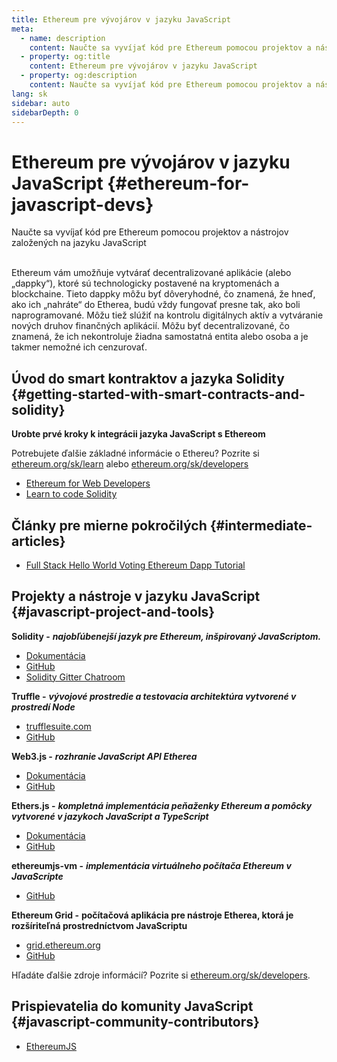 ```yaml
---
title: Ethereum pre vývojárov v jazyku JavaScript
meta:
  - name: description
    content: Naučte sa vyvíjať kód pre Ethereum pomocou projektov a nástrojov založených na jazyku JavaScript
  - property: og:title
    content: Ethereum pre vývojárov v jazyku JavaScript
  - property: og:description
    content: Naučte sa vyvíjať kód pre Ethereum pomocou projektov a nástrojov založených na jazyku JavaScript
lang: sk
sidebar: auto
sidebarDepth: 0
---
```


# Ethereum pre vývojárov v jazyku JavaScript {#ethereum-for-javascript-devs}

<div class="featured">Naučte sa vyvíjať kód pre Ethereum pomocou projektov a nástrojov založených na jazyku JavaScript</div><br>

Ethereum vám umožňuje vytvárať decentralizované aplikácie (alebo „dappky“), ktoré sú technologicky postavené na kryptomenách a blockchaine. Tieto dappky môžu byť dôveryhodné, čo znamená, že hneď, ako ich „nahráte“ do Etherea, budú vždy fungovať presne tak, ako boli naprogramované. Môžu tiež slúžiť na kontrolu digitálnych aktív a vytváranie nových druhov finančných aplikácií. Môžu byť decentralizované, čo znamená, že ich nekontroluje žiadna samostatná entita alebo osoba a je takmer nemožné ich cenzurovať.

## Úvod do smart kontraktov a jazyka Solidity {#getting-started-with-smart-contracts-and-solidity}

**Urobte prvé kroky k integrácii jazyka JavaScript s Ethereom**

Potrebujete ďalšie základné informácie o Ethereu? Pozrite si [ethereum.org/sk/learn](/sk/learn/) alebo [ethereum.org/sk/developers](/sk/developers/)

- [Ethereum for Web Developers](https://medium.com/@mvmurthy/ethereum-for-web-developers-890be23d1d0c)
- [Learn to code Solidity](https://cryptozombies.io/)

## Články pre mierne pokročilých {#intermediate-articles}

- [Full Stack Hello World Voting Ethereum Dapp Tutorial](https://medium.com/@mvmurthy/full-stack-hello-world-voting-ethereum-dapp-tutorial-part-1-40d2d0d807c2)

## Projekty a nástroje v jazyku JavaScript {#javascript-project-and-tools}

**Solidity -** **_najobľúbenejší jazyk pre Ethereum, inšpirovaný JavaScriptom._**

- [Dokumentácia](https://solidity.readthedocs.io)
- [GitHub](https://github.com/ethereum/solidity/)
- [Solidity Gitter Chatroom](https://gitter.im/ethereum/solidity/)

**Truffle -** **_vývojové prostredie a testovacia architektúra vytvorené v prostredí Node_**

- [trufflesuite.com](https://www.trufflesuite.com/)
- [GitHub](https://github.com/trufflesuite/truffle)

**Web3.js -** **_rozhranie JavaScript API Etherea_**

- [Dokumentácia](https://web3js.readthedocs.io/en/1.0/)
- [GitHub](https://github.com/ethereum/web3.js/)

**Ethers.js -** **_kompletná implementácia peňaženky Ethereum a pomôcky vytvorené v jazykoch JavaScript a TypeScript_**

- [Dokumentácia](https://docs.ethers.io/ethers.js/html/)
- [GitHub](https://github.com/ethers-io/ethers.js/)

**ethereumjs-vm -** **_implementácia virtuálneho počítača Ethereum v JavaScripte_**

- [GitHub](https://github.com/ethereumjs/ethereumjs-vm)

**Ethereum Grid -** **počítačová aplikácia pre nástroje Etherea, ktorá je rozšíriteľná prostredníctvom JavaScriptu**

- [grid.ethereum.org](https://grid.ethereum.org)
- [GitHub](https://github.com/ethereum/grid)

Hľadáte ďalšie zdroje informácií? Pozrite si [ethereum.org/sk/developers](/sk/developers/).

## Prispievatelia do komunity JavaScript {#javascript-community-contributors}

- [EthereumJS](https://ethereumjs.github.io)
